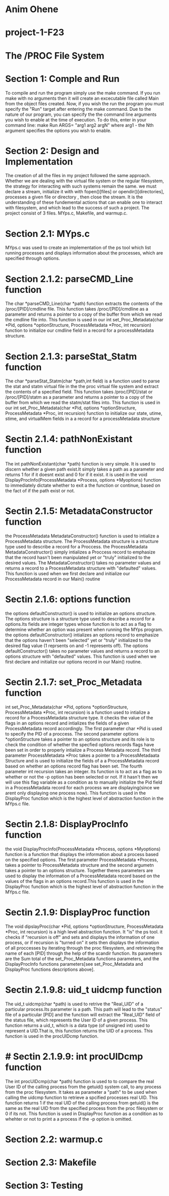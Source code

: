 # Anim Ohene
# project-1-F23
# The /PROC File System  

# Section 1: Comple and Run
To compile and run the program simply use the make command. If you run make with no arguments then it will create an excecutable file called Main from the object files created. Now, if you wish the run the program you must specify the "Run" target after entering the make command. Due to the nature of our program, you can specify the the command line arguments you wish to enable at the time of execution. To do this, enter in your command line: 
make Run ARGS= "arg1 arg2 argN"   where arg1 - the Nth argument specifies the options you wish to enable.



# Section 2: Design and Implementation

The creation of all the files in my project followed the same approach. Whether we are dealing with the virtual file system or the regular filesystem, the strategy for interacting with such systems remain the same. we must declare a stream, initialize it  with with fopen()[files] or opendir()[directories], processes a given file or directory , then close the stream. It is the understanding of these fundemental actions that can enable one to interact with filesystem, and which lead to the success of such a project. The project consist of 3 files. MYps.c, Makefile, and warmup.c. 

 # Section 2.1: MYps.c
MYps.c was used to create an implementation of the ps tool which list running processes and displays information about the processes, which are specified through options.

# Section 2.1.2: parseCMD_Line function
The char *parseCMD_Line(char *path) function extracts the contents of the 
/proc/[PID]/cmdline file. This function takes /proc/[PID]/cmdline as a parameter and returns a pointer to a copy of the buffer from which we read the cmdline file into. This function is used in our int set_Proc_Metadata(char *Pid, options *optionStructure,  ProcessMetadata *Proc, int recursion) function to initialize  our cmdline field in a record for a processMetadata structure. 

# Section 2.1.3: parseStat_Statm function
The char  *parseStat_Statm(char *path,int field) is a function used to parse the stat and statm virtual file in the the proc virtual file system and extract the contents of a specified field. This function takes /proc/[PID]/stat or /proc/[PID]/statm  as a parameter and returns a pointer to a copy of the buffer from which we read the statm/stat files into. This function is used in our int set_Proc_Metadata(char *Pid, options *optionStructure,  ProcessMetadata *Proc, int recursion) function to initialize  our state, utime, stime, and virtualMem fields in a a record for a processMetadata structure

# Sectin 2.1.4: pathNonExistant function
The int pathNonExistant(char *path) function is very simple. It is used to discern whether a given path exist.It simply takes a path as a parameter and returns 1 for if it doesnt exist and 0 for if it exist. it is used in the void DisplayProcInfo(ProcessMetadata *Process, options *Myoptions) function to immediately dictate whether to exit a the function or continue, based on the fact of if the path exist or not. 



# Sectin 2.1.5:  MetadataConstructor function
the ProcessMetadata MetadataConstructor() function is used to intialize a ProcessMetadata structure. The ProcessMetadata structure is a structure type used to describe a record for a Proccess. the ProcessMetadata MetadataConstructor() simply intializes a Proccess record to emphasize that the record hasn't been manipulated yet or "truly" initialized to the desired values. The MetadataConstructor() takes no parameter values and returns a record to a ProcessMetadata structure with "defaulted" values. This function is used when we first declare and initialize our ProcessMetadata record in our Main() routine

# Sectin 2.1.6:  options function
the options defaultConstructor() is used to initialize an options structure. The options structure is a structure type used to describe a record for a options.Its fields are integer types whose function is to act as a flag to determine whether an option was present when running the MYps program. the options defaultConstructor()  intializes an options record to emphasize that the options haven't been "selected" yet or "truly" initialized to the desired flag value (1 reprsents on and  -1 represents off). The options defaultConstructor() takes no parameter values and returns a record to an options structure with "defaulted" values. This function is used when we first declare and initialize our options record in our Main() routine. 


# Sectin 2.1.7:  set_Proc_Metadata function

int set_Proc_Metadata(char *Pid, options *optionStructure,  ProcessMetadata *Proc, int recursion) is a function used to intialize a record for a ProcessMetadata structure type. It checks the value of the flags in an options record and intializes the fields of a given ProcessMetadata record accordingly. The first parameter char *Pid is used to specify the PID of a proccess. The second parameter options *optionStructure takes a pointer to an options structure and its role is to check the condition of whether the specfied options records flags have been set in order to properly intialize a Process Metadata record. The third parameter ProcessMetadata *Proc takes a pointer to a ProcessMetadaata Structure and is used to initialize the fields of a a ProcessMetadata record based on whether an options record flag has been set. The fourth parameter int recursion takes an integer. Its function is to act as a flag as to whether or not the -p option has been selected or not. If it hasn't then we will use this flag variable as a condition as to manually initialize the Pid field in a ProcessMetadata record for each process we are displaying(since we arent only displaying one process now). This function is used in the DisplayProc function which is the highest level of abstraction function in the MYps.c file.


# Sectin 2.1.8:  DisplayProcInfo function

the void DisplayProcInfo(ProcessMetadata *Process, options *Myoptions) function is a function that displays the information about a process based on the specified options. The first parameter ProcessMetadata *Process, takes a pointer to ProcessMetadata structure and the second argumetn takes a pointer to an options structure. Together theres parameters are used to display the information of a ProcessMetadata record based on the values of the flags in an options record.This function is used in the DisplayProc function which is the highest level of abstraction function in the MYps.c file.

# Sectin 2.1.9:  DisplayProc function


The void dipslayProc(char *Pid, options *optionStructure,  ProcessMetadata *Proc, int recursion) is a high level abstraction function. It "is" the ps tool. it checks if "recursion is off" and sets and displays the information of one process, or if recursion is "turned on" it sets then displays the information of all proccesses by iterating through the proc filesystem, and retrieving the name of each [PID] through the help of the scandir function. Its parameters are the Sum total of the set_Proc_Metadata functions parameters, and the DisplayProcInfo functions parameters[see set_Proc_Metadata and DisplayProc functions descriptions above].


# Sectin 2.1.9.8:  uid_t uidcmp function

The uid_t uidcmp(char *path) is used to retrive the "Real_UID" of a particular process.Its parameter is a path. This path will lead to the "status" file of a particular [PID] and the function will extract the "Real_UID" field of the status file, which represents the User ID of a given process. This function returns a uid_t, which is a data type (of unsigned int) used to represent a UID.That is, this function returns the UID of a process. This function is used in the procUIDcmp function.


# # Sectin 2.1.9.9:  int procUIDcmp  function

The int procUIDcmp(char *path) function is used to to compare the real User ID of the calling process from the getuid() system call, to any process from the proc filesystem. It takes as parameter a "path" to be used when calling the uidcmp function to retrieve a spcified processes real UID. This function returns 1 if the real UID of the calling process from getuid() is the same as the real UID from the specified process from the proc filesystem or 0 if its not. This function is used in DisplayProc function as a condition as to whehter or not to print a a process if the -p option is omitted. 


 # Section 2.2: warmup.c




 # Section 2.3: Makefile 




# Section 3: Testing 